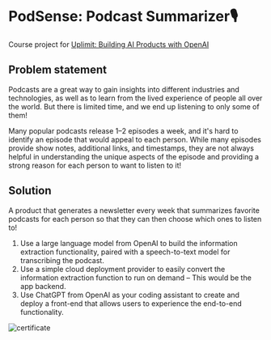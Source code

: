 # PodSense: Podcast Summarizer🎙️
Course project for [Uplimit: Building AI Products with OpenAI](https://uplimit.com/course/building-ai-products-with-openai)

## Problem statement

Podcasts are a great way to gain insights into different industries and technologies, as well as to learn from the lived experience of people all over the world. But there is limited time, and we end up listening to only some of them!

Many popular podcasts release 1–2 episodes a week, and it's hard to identify an episode that would appeal to each person. While many episodes provide show notes, additional links, and timestamps, they are not always helpful in understanding the unique aspects of the episode and providing a strong reason for each person to want to listen to it!

## Solution

A product that generates a newsletter every week that summarizes favorite podcasts for each person so that they can then choose which ones to listen to!

1. Use a large language model from OpenAI to build the information extraction functionality, paired with a speech-to-text model for transcribing the podcast.
2. Use a simple cloud deployment provider to easily convert the information extraction function to run on demand – This would be the app backend.
3. Use ChatGPT from OpenAI as your coding assistant to create and deploy a front-end that allows users to experience the end-to-end functionality.

![certificate](https://api.accredible.com/v1/frontend/credential_website_embed_image/certificate/80704628)
